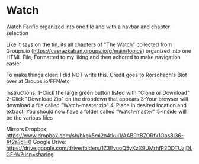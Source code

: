 # Watch
Watch Fanfic organized into one file and with a navbar and chapter selection

Like it says on the tin, its all chapters of "The Watch" collected from Groups.io (https://caerazkaban.groups.io/g/main/topics) organized into one HTML File, Formatted to my liking and then achored to make navigation easier

To make things clear: I did NOT write this. Credit goes to Rorschach's Blot over at Groups.io/FFN/etc

Instructions:
1-Click the large green button listed with "Clone or Download"
2-Click "Download Zip" on the dropdown that appears
3-Your browser will download a file called "Watch-master.zip"
4-Place in desired location and extract. You should now have a folder called "Watch-master"
5-Inside will be the various files

Mirrors
Dropbox: https://www.dropbox.com/sh/bkpk5mi2o4tkui1/AAB9ltBZORfk1Oos8I36-Xf2a?dl=0
Google Drive: https://drive.google.com/drive/folders/1Z3EvuoQ5yKzX9UMrhfP2DDTUzjDLGF-W?usp=sharing
